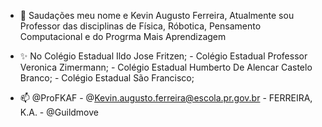 - 👋 Saudações meu nome e Kevin Augusto Ferreira, Atualmente sou Professor das disciplinas de Física, Róbotica, Pensamento Computacional e do Progrma Mais Aprendizagem  
- ✨ No Colégio Estadual Ildo Jose Fritzen;
          - Colégio Estadual Professor Veronica Zimermann;
          - Colégio Estadual Humberto De Alencar Castelo Branco;
          - Colégio Estadual São Francisco;



- 📫 @ProFKAF - @Kevin.augusto.ferreira@escola.pr.gov.br - FERREIRA, K.A. - @Guildmove
